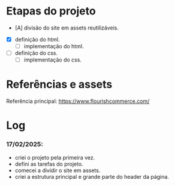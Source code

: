# Etapas do projeto
- [A] divisão do site em assets reutilizáveis.
- [x] definição do html.
	- [ ] implementação do html.
- [ ] definição do css.
	- [ ] implementação do css.

# Referências e assets
Referência principal: https://www.flourishcommerce.com/


# Log
### 17/02/2025:
- criei o projeto pela primeira vez.
- defini as tarefas do projeto.
- comecei a dividir o site em assets.
- criei a estrutura principal e grande parte do header da página.